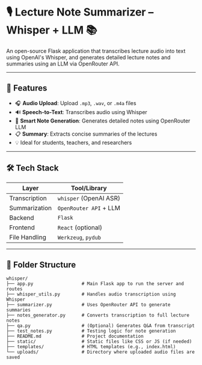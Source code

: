 # 🎙️ Lecture Note Summarizer – Whisper + LLM 📚

An open-source Flask application that transcribes lecture audio into text using OpenAI's Whisper, and generates detailed lecture notes and summaries using an LLM via OpenRouter API.

---

## 🚀 Features

- 🎧 **Audio Upload**: Upload `.mp3`, `.wav`, or `.m4a` files  
- 🔊 **Speech-to-Text**: Transcribes audio using Whisper  
- 🧠 **Smart Note Generation**: Generates detailed notes using OpenRouter LLM  
- 📋 **Summary**: Extracts concise summaries of the lectures  
- 💡 Ideal for students, teachers, and researchers  

---

## 🛠️ Tech Stack

| Layer          | Tool/Library              |
|----------------|---------------------------|
| Transcription  | `whisper` (OpenAI ASR)    |
| Summarization  | `OpenRouter API` + LLM    |
| Backend        | `Flask`                   |
| Frontend       | `React` (optional)        |
| File Handling  | `Werkzeug`, `pydub`       |

---

## 📁 Folder Structure

```plaintext
whisper/
├── app.py                  # Main Flask app to run the server and routes
├── whisper_utils.py        # Handles audio transcription using Whisper
├── summarizer.py           # Uses OpenRouter API to generate summaries
├── notes_generator.py      # Converts transcription to full lecture notes
├── qa.py                   # (Optional) Generates Q&A from transcript
├── test_notes.py           # Testing logic for note generation
├── README.md               # Project documentation
├── static/                 # Static files like CSS or JS (if needed)
├── templates/              # HTML templates (e.g., index.html)
└── uploads/                # Directory where uploaded audio files are saved
